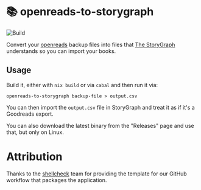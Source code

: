 # 📚 openreads-to-storygraph

![Build](https://github.com/pmiddend/openreads-to-storygraph/actions/workflows/build.yml/badge.svg)

Convert your [openreads](https://github.com/mateusz-bak/openreads) backup files into files that [The StoryGraph](https://www.thestorygraph.com/) understands so you can import your books.

## Usage

Build it, either with `nix build` or via `cabal` and then run it via:

```
openreads-to-storygraph backup-file > output.csv
```

You can then import the `output.csv` file in StoryGraph and treat it as if it's a Goodreads export.

You can also download the latest binary from the "Releases" page and use that, but only on Linux.

# Attribution

Thanks to the [shellcheck](https://github.com/koalaman/shellcheck) team for providing the template for our GitHub workflow that packages the application.
